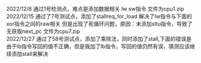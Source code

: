 2022/12/8 通过1号检测点，难点是添加数据相关 lw sw指令 文件为cpu1.zip  
2022/12/15 通过了7号测试点，添加了stallreq_for_load 解决了lw指令与下面的xor指令之间的raw相关
           但是出现了死循环问题，原因：未添加sltu指令，导致了无获取next_pc 文件为cpu7.zip  
2022/12/27 通过了58号测试点，添加了乘除法，同时添加了stall,下面的错误是由于lb指令写回的值不正确，但是我加了lb指令，写回的值仍然有误，猜测应该继续添加stall来解决 
 
